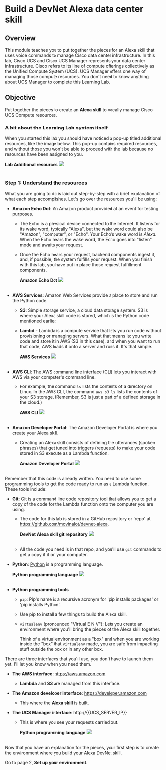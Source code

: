 # Build a DevNet Alexa data center skill

## Overview
This module teaches you to put together the pieces for an Alexa skill that uses voice commands to manage Cisco data center infrastructure. In this lab, Cisco UCS and Cisco UCS Manager represents your data center infrastructure. Cisco refers to its line of compute offerings collectively as the Unified Compute System (UCS). UCS Manager offers one way of managing those compute resources. You don't need to know anything about UCS Manager to complete this Learning Lab. 

## Objective
Put together the pieces to create an **Alexa skill** to vocally manage Cisco UCS Compute resources.

### A bit about the Learning Lab system itself

When you started this lab you should have noticed a pop-up titled additional resources, like the image below.  This pop-up contains required resources, and without those you won't be able to proceed with the lab because no resources have been assigned to you.

**Lab Additional resources**
![](assets/images/image-60.jpg)<br/><br/>

### Step 1: Understand the resources
What you are going to do is laid out step-by-step with a brief explanation of what each step accomplishes. Let's go over the resources you'll be using:

  - __Amazon Echo Dot__: An Amazon product provided at an event for testing purposes.

    - The Echo is a physical device connected to the Internet. It listens for its wake word, typically "Alexa", but the wake word could also be "Amazon", "computer", or "Echo". Your Echo's wake word is *Alexa*. When the Echo hears the wake word, the Echo goes into "listen" mode and awaits your request.

    - Once the Echo hears your request, backend components ingest it, and, if possible, the system fulfills your request. When you finish with this lab, you have put in place those request fulfillment components.

      **Amazon Echo Dot**
      ![](assets/images/image-01.jpg)<br/><br/>

  - __AWS Services__: Amazon Web Services provide a place to store and run the Python code.

    - __S3__: Simple storage service, a cloud data storage system. S3 is where your Alexa skill code is stored, which is the Python code mentioned earlier.

    - __Lambd__ - Lambda is a compute service that lets you run code without provisioning or managing servers. What that means is: you write code and store it in AWS (S3 in this case), and when you want to run that code, AWS loads it onto a server and runs it. It's that simple.

      **AWS Services**
      ![](assets/images/image-02.jpg)<br/><br/>

  - __AWS CLI__: The AWS command line interface (CLI) lets you interact with AWS via your computer's command line.

    - For example, the command `ls` lists the contents of a directory on Linux. In the AWS CLI, the command `aws s3 ls` lists the contents of your S3 storage. (Remember, S3 is just a part of a defined storage in the cloud.)

      **AWS CLI**
      ![](assets/images/image-03.jpg)<br/><br/>

  - __Amazon Developer Portal__: The Amazon Developer Portal is where you create your Alexa skill.

    - Creating an Alexa skill consists of defining the utterances (spoken phrases) that get tuned into triggers (requests) to make your code stored in S3 execute as a Lambda function.

      **Amazon Developer Portal**
      ![](assets/images/image-04.jpg)<br/><br/>

Remember that this code is already written. You need to use some programming tools to get the code ready to run as a Lambda function. These tools include:

  - __Git__: Git is a command line code repository tool that allows you to get a copy of the code for the Lambda function onto the computer you are using.

    - The code for this lab is stored in a GitHub repository or 'repo' at https://github.com/movinalot/devnet-alexa.

      **DevNet Alexa skill git repository**
      ![](assets/images/image-05.jpg)<br/><br/>

    - All the code you need is in that repo, and you'll use `git` commands to get a copy if it on your computer.

  - __Python__: [Python](https://www.python.org/) is a programming language.

      **Python programming language**
      ![](assets/images/image-06.jpg)<br/><br/>

  - __Python programming tools__

    - `pip`: Pip's name is a recursive acronym for 'pip installs packages' or 'pip installs Python'.

    - Use pip to install a few things to build the Alexa skill.

    - `virtualenv` (pronounced "Virtual E N V"): Lets you create an environment where you'll bring the pieces of the Alexa skill together.

      Think of a virtual environment as a "box" and when you are working inside the "box" that `virtualenv` made, you are safe from impacting stuff outside the box or in any other box.

There are three interfaces that you'll use, you don't have to launch them yet. I'll let you know when you need them.

  - __The AWS interface__: https://aws.amazon.com
    - **Lambda** and **S3** are managed from this interface.

  - __The Amazon developer interface__:  https://developer.amazon.com
    - This where the **Alexa skill** is built.

  - __The UCS Manager interface__: http://{{UCS_SERVER_IP}}
    - This is where you see your requests carried out.

      **Python programming language**
      ![](assets/images/image-07.jpg)<br/><br/>

Now that you have an explanation for the pieces, your first step is to create the environment where you build your Alexa DevNet skill.

Go to page 2, **Set up your environment**.
